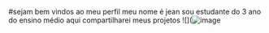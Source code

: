 #sejam bem vindos ao meu perfil
meu nome é jean
sou estudante do 3 ano do ensino médio
aqui compartilharei meus projetos
![](![image](https://github.com/Jean9876/Jean/assets/172534962/2ac30352-bd80-4d6d-b949-5b7fc4ca4de1)
